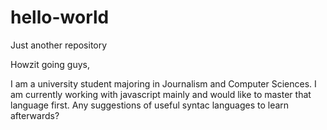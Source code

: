 # hello-world
Just another repository

Howzit going guys,

I am a university student majoring in Journalism and Computer Sciences. I am currently working with javascript mainly and would like to master that language first. Any suggestions of useful syntac languages to learn afterwards? 
